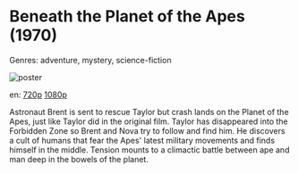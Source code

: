 # Beneath the Planet of the Apes (1970)

Genres: adventure, mystery, science-fiction

![poster](http://image.tmdb.org/t/p/w500/pWXyweaAoFoprRHm9Ft33JakiQB.jpg)

en:
  [720p](magnet:?xt=urn:btih:1823F86D8304C76E6801C753346481746A0AF2A7&tr=udp://glotorrents.pw:6969/announce&tr=udp://tracker.opentrackr.org:1337/announce&tr=udp://torrent.gresille.org:80/announce&tr=udp://tracker.openbittorrent.com:80&tr=udp://tracker.coppersurfer.tk:6969&tr=udp://tracker.leechers-paradise.org:6969&tr=udp://p4p.arenabg.ch:1337&tr=udp://tracker.internetwarriors.net:1337)
  [1080p](magnet:?xt=urn:btih:0DFEA9B7F0AE570864B45DFAE2001749DE998FD1&tr=udp://glotorrents.pw:6969/announce&tr=udp://tracker.opentrackr.org:1337/announce&tr=udp://torrent.gresille.org:80/announce&tr=udp://tracker.openbittorrent.com:80&tr=udp://tracker.coppersurfer.tk:6969&tr=udp://tracker.leechers-paradise.org:6969&tr=udp://p4p.arenabg.ch:1337&tr=udp://tracker.internetwarriors.net:1337)
  


Astronaut Brent is sent to rescue Taylor but crash lands on the Planet of the Apes, just like Taylor did in the original film. Taylor has disappeared into the Forbidden Zone so Brent and Nova try to follow and find him. He discovers a cult of humans that fear the Apes' latest military movements and finds himself in the middle. Tension mounts to a climactic battle between ape and man deep in the bowels of the planet.